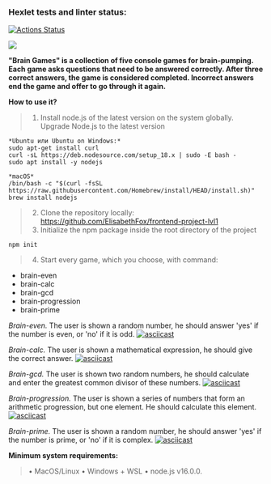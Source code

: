 ### Hexlet tests and linter status:

[![Actions Status](https://github.com/ElisabethFox/frontend-project-lvl1/workflows/hexlet-check/badge.svg)](https://github.com/ElisabethFox/frontend-project-lvl1/actions)

<a href="https://codeclimate.com/github/ElisabethFox/frontend-project-lvl1/maintainability"><img src="https://api.codeclimate.com/v1/badges/9adab8822057a74866b9/maintainability" /></a>

**"Brain Games" is a collection of five console games for brain-pumping. Each game asks questions that need to be answered correctly. After three correct answers, the game is considered completed. Incorrect answers end the game and offer to go through it again.**

**How to use it?**

> 1.  Install node.js of the latest version on the system globally. Upgrade Node.js to the latest version
```
*Ubuntu или Ubuntu on Windows:*
sudo apt-get install curl
curl -sL https://deb.nodesource.com/setup_18.x | sudo -E bash -
sudo apt install -y nodejs

*macOS*
/bin/bash -c "$(curl -fsSL https://raw.githubusercontent.com/Homebrew/install/HEAD/install.sh)"
brew install nodejs
```
> 2.  Clone the repository locally: https://github.com/ElisabethFox/frontend-project-lvl1
> 3.  Initialize the npm package inside the root directory of the project
```
npm init
```
> 4.  Start every game, which you choose, with command:
 - brain-even 
 - brain-calc
 - brain-gcd
 - brain-progression
 - brain-prime

*Brain-even.* The user is shown a random number, he should answer 'yes' if the number is even, or 'no' if it is odd.
[![asciicast](https://asciinema.org/a/524324.svg)](https://asciinema.org/a/524324)

*Brain-calc.* The user is shown a mathematical expression, he should give the correct answer.
[![asciicast](https://asciinema.org/a/524996.svg)](https://asciinema.org/a/524996)

*Brain-gcd.* The user is shown two random numbers, he should calculate and enter the greatest common divisor of these numbers. 
[![asciicast](https://asciinema.org/a/525087.svg)](https://asciinema.org/a/525087)

*Brain-progression.* The user is shown a series of numbers that form an arithmetic progression, but one element. He should calculate this element.
[![asciicast](https://asciinema.org/a/525179.svg)](https://asciinema.org/a/525179)

*Brain-prime.* The user is shown a random number, he should answer 'yes' if the number is prime, or 'no' if it is complex. 
[![asciicast](https://asciinema.org/a/525879.svg)](https://asciinema.org/a/525879)

**Minimum system requirements:**

> • MacOS/Linux
> • Windows + WSL
> • node.js v16.0.0.
